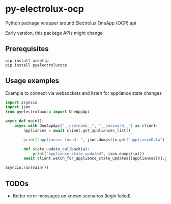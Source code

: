 # py-electrolux-ocp

Python package wrapper around Electrolux OneApp (OCP) api

Early version, this package APIs might change

## Prerequisites

```
pip install aiohttp
pip install pyelectroluxocp
```

## Usage examples

Example to connect via websockets and listen for appliance state changes
```py
import asyncio
import json
from pyelectroluxocp import OneAppApi

async def main():
    async with OneAppApi("__username__", "__password__") as client:
        appliances = await client.get_appliances_list()

        print("appliances found: ", json.dumps([x.get("applianceData").get("applianceName")+" "+x.get("applianceId") for x in appliances]))

        def state_update_callback(a):
            print("appliance state updated", json.dumps((a)))
        await client.watch_for_appliance_state_updates([appliances[0].get("applianceId")], state_update_callback)

asyncio.run(main())
```

## TODOs

- Better error messages on known scenarios (login failed)

